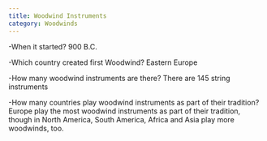 ```yaml
---
title: Woodwind Instruments
category: Woodwinds
---
```


<p>-When it started? 900 B.C.</p>
<p>-Which country created first Woodwind? Eastern Europe</p>
<p>-How many woodwind instruments are there? There are 145 string instruments</p>
<p>-How many countries play woodwind instruments as part of their tradition? Europe play the most woodwind instruments as part of their tradition, though in North America, South America, Africa and Asia play more woodwinds, too.</p>
